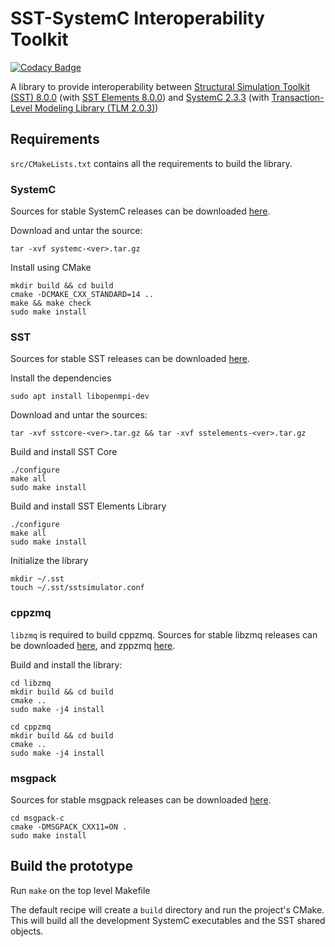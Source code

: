 # SST-SystemC Interoperability Toolkit
[![Codacy Badge](https://api.codacy.com/project/badge/Grade/88c38abb1f2a4a369b4a6f9c49e8d237)](https://www.codacy.com/app/sabbirahm3d/systemc-sst?utm_source=github.com&amp;utm_medium=referral&amp;utm_content=sabbirahm3d/systemc-sst&amp;utm_campaign=Badge_Grade)

A library to provide interoperability between
[Structural Simulation Toolkit (SST) 8.0.0](https://github.com/sstsimulator/sst-core)
(with [SST Elements 8.0.0](https://github.com/sstsimulator/sst-elements)) and
[SystemC 2.3.3](http://www.accellera.org/downloads/standards/systemc)
(with [Transaction-Level Modeling Library (TLM 2.0.3)](https://www.doulos.com/knowhow/systemc/tlm2/))

## Requirements

`src/CMakeLists.txt` contains all the requirements to build the library. 

### SystemC
Sources for stable SystemC releases can be downloaded [here](https://www.accellera.org/downloads/standards/systemc).

Download and untar the source:
```shell
tar -xvf systemc-<ver>.tar.gz
```

Install using CMake
```shell
mkdir build && cd build
cmake -DCMAKE_CXX_STANDARD=14 ..
make && make check
sudo make install
```

### SST
Sources for stable SST releases can be downloaded [here](http://sst-simulator.org/SSTPages/SSTMainDownloads/).

Install the dependencies
```shell
sudo apt install libopenmpi-dev
```

Download and untar the sources:
```shell
tar -xvf sstcore-<ver>.tar.gz && tar -xvf sstelements-<ver>.tar.gz
```

Build and install SST Core
```shell
./configure
make all
sudo make install
```

Build and install SST Elements Library
```shell
./configure
make all
sudo make install
```

Initialize the library
```shell
mkdir ~/.sst
touch ~/.sst/sstsimulator.conf
```

### cppzmq
`libzmq` is required to build cppzmq. Sources for stable libzmq releases can be downloaded [here](https://github.com/zeromq/libzmq), and zppzmq [here](https://github.com/zeromq/cppzmq).

Build and install the library:
```shell
cd libzmq
mkdir build && cd build
cmake ..
sudo make -j4 install

cd cppzmq
mkdir build && cd build
cmake ..
sudo make -j4 install
```

### msgpack
Sources for stable msgpack releases can be downloaded [here](https://github.com/msgpack/msgpack-c).

```shell
cd msgpack-c
cmake -DMSGPACK_CXX11=ON .
sudo make install
```

## Build the prototype
Run `make` on the top level Makefile

The default recipe will create a `build` directory and run the project's CMake. This will build all the development
SystemC executables and the SST shared objects.
